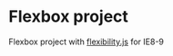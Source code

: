 # Flexbox project

Flexbox project with [flexibility.js](https://github.com/10up/flexibility) for IE8-9
